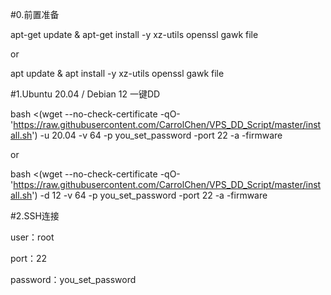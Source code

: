 #0.前置准备

apt-get update & apt-get install -y xz-utils openssl gawk file

or

apt update & apt install -y xz-utils openssl gawk file


#1.Ubuntu 20.04 / Debian 12 一键DD

bash <(wget --no-check-certificate -qO- 'https://raw.githubusercontent.com/CarrolChen/VPS_DD_Script/master/install.sh') -u 20.04 -v 64 -p you_set_password -port 22 -a -firmware

or

bash <(wget --no-check-certificate -qO- 'https://raw.githubusercontent.com/CarrolChen/VPS_DD_Script/master/install.sh') -d 12 -v 64 -p you_set_password -port 22 -a -firmware


#2.SSH连接

user：root

port：22

password：you_set_password
